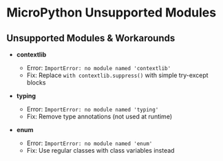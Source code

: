 # MicroPython Unsupported Modules

## Unsupported Modules & Workarounds

* **contextlib**
  * Error: `ImportError: no module named 'contextlib'`
  * Fix: Replace `with contextlib.suppress()` with simple try-except blocks

* **typing**
  * Error: `ImportError: no module named 'typing'`
  * Fix: Remove type annotations (not used at runtime)

* **enum**
  * Error: `ImportError: no module named 'enum'`
  * Fix: Use regular classes with class variables instead